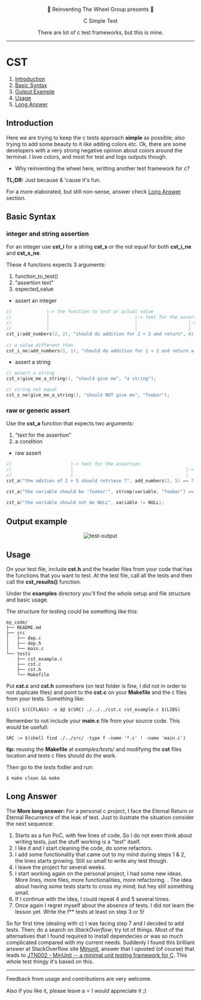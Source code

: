 <div align="center">

:ferris_wheel: Reinventing The Wheel Group presents :ferris_wheel:

C Simple Test

There are lot of c test frameworks, but this is mine.
</div>

---

# CST

1. [Introduction](#introduction)
2. [Basic Syntax](#basic-syntax)
3. [Output Example](#output-example)
4. [Usage](#usage)
5. [Long Answer](#long-answer)

## Introduction

Here we are trying to keep the c tests approach **simple** as possible; also trying to add some beauty to it like adding colors etc. Ok, there are some developers with a very strong negative opinion about colors around the terminal. I love colors, and most for test and logs outputs though. 

* Why reinventing the wheel here, writting another test framework for c?

**TL;DR:** Just because & 'cause it's fun.

For a more elaborated, but still non-sense, answer check [Long Answer](#long-answer) section.

## Basic Syntax<a name="basic-syntax"/>

### integer and string assertion

For an integer use **cst_i** for a string **cst_s** or the not equal for both **cst_i_ne** and **cst_s_ne**.

These 4 functions expects 3 arguments:

1. function_to_test()
2. "assertion text"
3. expected_value

* assert an integer

```c
//             |-> the function to test or actual value 
//             |                                |-> text for the assertion
//             |                                |                   |-> the expected value
//             |                                |                   |    
cst_i(add_numbers(2, 2), "should do addition for 2 + 2 and return", 4); 
                         
// a value different than
cst_i_ne(add_numbers(1, 1), "should do addition for 1 + 2 and return a different value than", 3);
```

* assert a string

```c
// assert a string 
cst_s(give_me_a_string(), "should give me", "a string");

// string not equal
cst_s_ne(give_me_a_string(), "should NOT give me", "foobar");
```

### raw or generic assert

Use the **cst_a** function that expects two arguments:

1. "text for the assertion"
2. a condition

* raw assert

```c
//                      |-> text for the assertion
//                      |                                          |-> the condition to test
//                      |                                          |
cst_a("the adition of 2 + 5 should retrieve 7", add_numbers(2, 5) == 7);

cst_a("the variable should be 'foobar'", strcmp(variable, "foobar") == 0);
        
cst_a("the variable should not be NULL", variable != NULL);
```

## Output example<a name="output-example"/>

<p align="center">
    <img src=".github/imgages/test-output.png" alt="test-output">
</p>

## Usage

On your test file, include **cst.h** and the header files from your code that has the functions that you want to test. At the test file, call all the tests and then call the **cst_results()** function.

Under the **examples** directory you'll find the whole setup and file structure and basic usage.

The structure for testing could be something like this:

```
my_code/
├── README.md
├── src
│   ├── dep.c
│   ├── dep.h
│   └── main.c
└── tests
    ├── cst_example.c
    ├── cst.c
    ├── cst.h
    └── Makefile
```

Put **cst.c** and **cst.h** somewhere (on test folder is fine, I did not in order to not duplicate files) and point to the **cst.c** on your **Makefile** and the c files from your tests. Something like:

`$(CC) $(CCFLAGS) -o $@ $(SRC) ./../../cst.c cst_example.c $(LIBS)`

 Remember to not include your **main.c** file from your source code. This would be usefull:

`SRC := $(shell find ./../src/ -type f -name '*.c' ! -name 'main.c')` 

**tip:** reusing the **Makefile** at *examples/tests/* and modifying the **cst** files location and tests c files should do the work.

Then go to the *tests* fodler and run:

`$ make clean && make`
 
## Long Answer<a name="long-answer"/>

The **More long answer:** For a personal c project, I face the Eternal Return or Eternal Recurrence of the leak of test.
Just to ilustrate the situation consider the next sequence:

1. Starts as a fun PoC, with few lines of code. So I do not even think about writing tests, just the stuff working is a "test" itself.
2. I like it and I start cleaning the code, do some refactors.
3. I add some functionality that came out to my mind during steps 1 & 2, the lines starts growing. Still so small to write any test though.
4. I leave the project for several weeks.
5. I start working again on the personal project, I had some new ideas. More lines, more files, more functionalities, more refactoring. 
 .  The idea about having some tests starts to cross my mind; but hey still something small.
6. If I continue with the idea, I could repeat 4 and 5 several times.
7. Once again I regret myself about the absence of tests. I did not learn the lesson yet. Write the f** tests at least on step 3 or 5! 

So for first time (dealing with c) I was facing step 7 and I decided to add tests. Then; do a search on *StackOverflow*; try lot of things.
Most of the alternatives that I found required to install dependecies or was so much complicated compared with my current needs.
Suddenly I found this brilliant answer at StackOverflow site [Minunit](https://stackoverflow.com/a/65962/2191338), answer that I upvoted (of course) that leads to [JTN002 - MinUnit -- a minimal unit testing framework for C](https://jera.com/techinfo/jtns/jtn002). This whole test thingy it's based on this.

---

Feedback from usage and contributions are very welcome.

Also if you like it, please leave a :star: I would appreciate it ;)

